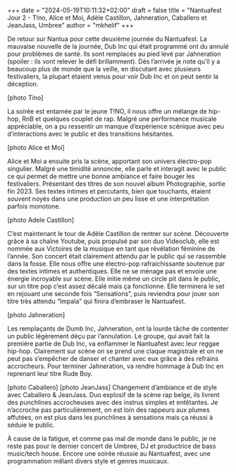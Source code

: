 +++
date = "2024-05-19T10:11:32+02:00"
draft = false
title = "Nantuafest Jour 2 - T!no, Alice et Moi, Adèle Castillon, Jahneration, Caballero et JeanJass, Umbree"
author = "mkhelif"
+++

De retour sur Nantua pour cette deuxième journée du Nantuafest. La mauvaise nouvelle de la journée, Dub Inc qui était programmé ont du annulé pour problèmes de santé. Ils sont remplacés au pied levé par Jahneration (spoiler : ils vont relever le défi brillamment).
Dès l’arrivée je note qu’il y a beaucoup plus de monde que la veille, en discutant avec plusieurs festivaliers, la plupart étaient venus pour voir Dub Inc et on peut sentir la déception.

[photo Tino]

La soirée est entamée par le jeune T!NO, il nous offre un mélange de hip-hop, RnB et quelques couplet de rap. Malgré une performance musicale appréciable, on a pu ressentir un manque d’expérience scénique avec peu d’interactions avec le public et des transitions hésitantes.

[photo Alice et Moi]

Alice et Moi a ensuite pris la scène, apportant son univers électro-pop singulier. Malgré une timidité annoncée, elle parle et interagit avec le public ce qui permet de mettre une bonne ambiance et faire bouger les festivaliers. Présentant des titres de son nouvel album Photographie, sortie fin 2023.
Ses textes intimes et percutants, bien que touchants, étaient souvent noyés dans une production un peu lisse et une interprétation parfois monotone.

[photo Adele Castillon]

C’est maintenant le tour de Adèle Castillon de rentrer sur scène. Découverte grâce à sa chaîne Youtube, puis propulsé par son duo Videoclub, elle est nommée aux Victoires de la musique en tant que révélation féminine de l’année. Son concert était clairement attendu par le public qui se rassemble dans la fosse.
Elle nous offre une électro-pop rafraichissante soutenue par des textes intimes et authentiques. Elle ne se ménage pas et envoie une énergie incroyable sur scène.
Elle initie même un circle pit dans le public, sur un titre pop c’est assez décalé mais ça fonctionne.
Elle terminera le set en rejouant une seconde fois “Sensations”, puis reviendra pour jouer son titre très attendu “Impala” qui finira d’embraser le Nantuafest.

[photo Jahneration]

Les remplaçants de Dumb Inc, Jahneration, ont la lourde tâche de contenter un public légèrement déçu par l’annulation. Le groupe, qui avait fait la première partie de Dub Inc, va enflammer le Nantuafest avec leur reggae hip-hop. Clairement sur scène on se prend une claque magistrale et on ne peut pas s’empêcher de danser et chanter avec eux grâce à des refrains accrocheurs.
Pour terminer Jahneration, va rendre hommage à Dub Inc en reprenant leur titre Rude Boy.

[photo Caballero]
[photo JeanJass]
Changement d’ambiance et de style avec Caballero & JeanJass. Duo explosif de la scène rap belge, ils livrent des punchlines accrocheuses avec des instrus simples et entêtantes. Je n’accroche pas particulièrement, on est loin des rappeurs aux plumes affutées, on est plus dans les punchlines à sensations mais ça réussi à séduie le public.

À cause de la fatigue, et comme pas mal de monde dans le public, je ne reste pas pour le dernier concert de Umbree, DJ et productrice de bass music/tech house.
Encore une soirée réussie au Nantuafest, avec une programmation mêlant divers style et genres musicaux.
